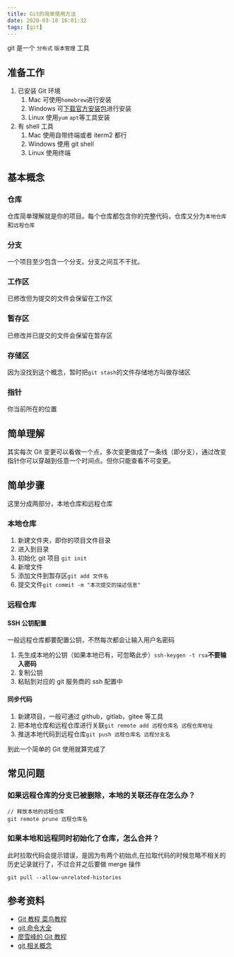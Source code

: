 ```yaml
---
title: Git的简单使用方法
date: 2020-03-18 16:01:32
tags: [git]
---
```


git 是一个 `分布式` `版本管理` 工具

<!-- more -->

## 准备工作

1. 已安装 Git 环境
   1. Mac 可使用`homebrew`进行安装
   2. Windows 可[下载官方安装包](https://git-scm.com/)进行安装
   3. Linux 使用`yum` `apt`等工具安装
2. 有 shell 工具
   1. Mac 使用自带终端或者 iterm2 都行
   2. Windows 使用 git shell
   3. Linux 使用终端

## 基本概念

### 仓库

仓库简单理解就是你的项目。每个仓库都包含你的完整代码，仓库又分为`本地仓库`和`远程仓库`

### 分支

一个项目至少包含一个分支。分支之间互不干扰。

### 工作区

已修改但为提交的文件会保留在工作区

### 暂存区

已修改并已提交的文件会保留在暂存区

### 存储区

因为没找到这个概念，暂时把`git stash`的文件存储地方叫做存储区

### 指针

你当前所在的位置

## 简单理解

其实每次 Git 变更可以看做一个点，多次变更做成了一条线（即分支），通过改变指针你可以穿越到任意一个时间点。但你只能查看不可变更。

## 简单步骤

这里分成两部分，本地仓库和远程仓库

### 本地仓库

1. 新建文件夹，即你的项目文件目录
2. 进入到目录
3. 初始化 git 项目 `git init`
4. 新增文件
5. 添加文件到暂存区`git add 文件名`
6. 提交文件`git commit -m "本次提交的描述信息"`

### 远程仓库

#### SSH 公钥配置

一般远程仓库都要配置公钥，不然每次都会让输入用户名密码

1. 先生成本地的公钥（如果本地已有，可忽略此步）`ssh-keygen -t rsa`**不要输入密码**
2. 复制公钥
3. 粘贴到对应的 git 服务商的 ssh 配置中

#### 同步代码

1. 新建项目，一般可通过 github，gitlab，gitee 等工具
2. 把本地仓库和远程仓库进行关联`git remote add 远程仓库名 远程仓库地址`
3. 推送本地代码到远程仓库`git push 远程仓库名 远程分支名`

到此一个简单的 Git 使用就算完成了

## 常见问题

### 如果远程仓库的分支已被删除，本地的关联还存在怎么办？

```
// 释放本地的远程仓库
git remote prune 远程仓库名
```

### 如果本地和远程同时初始化了仓库，怎么合并？

此时拉取代码会提示错误，是因为有两个初始点,在拉取代码的时候忽略不相关的历史记录就行了，不过合并之后要做 merge 操作

```
git pull --allow-unrelated-histories
```

## 参考资料

- [Git 教程 菜鸟教程](https://www.runoob.com/git/git-tutorial.html)
- [git 命令大全](https://gist.github.com/guweigang/9848271)
- [廖雪峰的 Git 教程](https://www.liaoxuefeng.com/wiki/896043488029600)
- [git 相关概念](http://www.findme.wang/share/detail/id/279.html)
